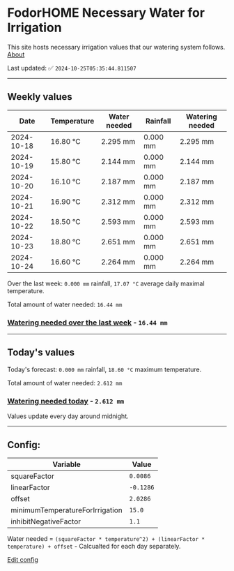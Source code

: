 # FodorHOME Necessary Water for Irrigation

This site hosts necessary irrigation values that our watering system follows. [About](https://github.com/redyau/irrigation)

Last updated: ✅ `2024-10-25T05:35:44.811507`

---

## Weekly values

| Date | Temperature | Water needed | Rainfall | Watering needed |
|-----|-----|-----|-----|-----|
| 2024-10-18 | 16.80 °C | 2.295 mm | 0.000 mm | 2.295 mm |
| 2024-10-19 | 15.80 °C | 2.144 mm | 0.000 mm | 2.144 mm |
| 2024-10-20 | 16.10 °C | 2.187 mm | 0.000 mm | 2.187 mm |
| 2024-10-21 | 16.90 °C | 2.312 mm | 0.000 mm | 2.312 mm |
| 2024-10-22 | 18.50 °C | 2.593 mm | 0.000 mm | 2.593 mm |
| 2024-10-23 | 18.80 °C | 2.651 mm | 0.000 mm | 2.651 mm |
| 2024-10-24 | 16.60 °C | 2.264 mm | 0.000 mm | 2.264 mm |


Over the last week: `0.000 mm` rainfall, `17.07 °C` average daily maximal temperature.

Total amount of water needed: `16.44 mm`

### [Watering needed over the last week](lastweek.txt) - `16.44 mm`

---

## Today's values

Today's forecast: `0.000 mm` rainfall, `18.60 °C` maximum temperature.

Total amount of water needed: `2.612 mm`

### [Watering needed today](today.txt) - `2.612 mm`

Values update every day around midnight.

---

## Config:

| Variable | Value |
|-----|-----|
| squareFactor | `0.0086` |
| linearFactor | `-0.1286` |
| offset | `2.0286` |
| minimumTemperatureForIrrigation | `15.0` |
| inhibitNegativeFactor | `1.1` |

Water needed = `(squareFactor * temperature^2) + (linearFactor * temperature) + offset` - Calcualted for each day separately.

[Edit config](https://github.com/RedyAu/irrigation/edit/main/config.json)
